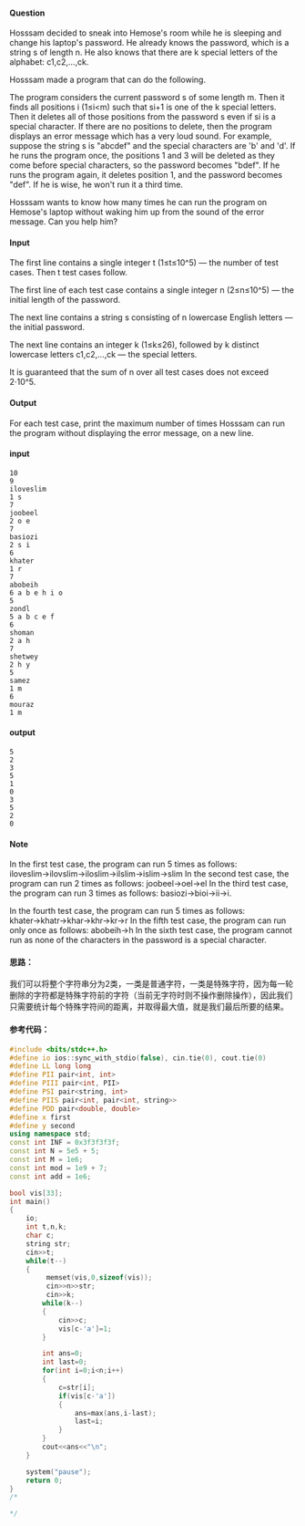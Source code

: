 #### Question
Hosssam decided to sneak into Hemose's room while he is sleeping and change his laptop's password. He already knows the password, which is a string s of length n. He also knows that there are k special letters of the alphabet: c1,c2,…,ck.

Hosssam made a program that can do the following.

The program considers the current password s of some length m.
Then it finds all positions i (1≤i<m) such that si+1 is one of the k special letters.
Then it deletes all of those positions from the password s even if si is a special character. If there are no positions to delete, then the program displays an error message which has a very loud sound.
For example, suppose the string s is "abcdef" and the special characters are 'b' and 'd'. If he runs the program once, the positions 1 and 3 will be deleted as they come before special characters, so the password becomes "bdef". If he runs the program again, it deletes position 1, and the password becomes "def". If he is wise, he won't run it a third time.

Hosssam wants to know how many times he can run the program on Hemose's laptop without waking him up from the sound of the error message. Can you help him?

#### Input
The first line contains a single integer t (1≤t≤10^5) — the number of test cases. Then t test cases follow.

The first line of each test case contains a single integer n (2≤n≤10^5) — the initial length of the password.

The next line contains a string s consisting of n lowercase English letters — the initial password.

The next line contains an integer k (1≤k≤26), followed by k distinct lowercase letters c1,c2,…,ck — the special letters.

It is guaranteed that the sum of n over all test cases does not exceed 2⋅10^5.

#### Output
For each test case, print the maximum number of times Hosssam can run the program without displaying the error message, on a new line.

#### input
```in
10
9
iloveslim
1 s
7
joobeel
2 o e
7
basiozi
2 s i
6
khater
1 r
7
abobeih
6 a b e h i o
5
zondl
5 a b c e f
6
shoman
2 a h
7
shetwey
2 h y
5
samez
1 m
6
mouraz
1 m
```
#### output 
```out
5
2
3
5
1
0
3
5
2
0
```
#### Note
In the first test case, the program can run 5 times as follows: iloveslim→ilovslim→iloslim→ilslim→islim→slim
In the second test case, the program can run 2 times as follows: joobeel→oel→el
In the third test case, the program can run 3 times as follows: basiozi→bioi→ii→i.

In the fourth test case, the program can run 5 times as follows: khater→khatr→khar→khr→kr→r
In the fifth test case, the program can run only once as follows: abobeih→h
In the sixth test case, the program cannot run as none of the characters in the password is a special character.
#### 思路：
我们可以将整个字符串分为2类，一类是普通字符，一类是特殊字符，因为每一轮删除的字符都是特殊字符前的字符（当前无字符时则不操作删除操作），因此我们只需要统计每个特殊字符间的距离，并取得最大值，就是我们最后所要的结果。

#### 参考代码：
```c++
#include <bits/stdc++.h>
#define io ios::sync_with_stdio(false), cin.tie(0), cout.tie(0)
#define LL long long
#define PII pair<int, int>
#define PIII pair<int, PII>
#define PSI pair<string, int>
#define PIIS pair<int, pair<int, string>>
#define PDD pair<double, double>
#define x first
#define y second
using namespace std;
const int INF = 0x3f3f3f3f;
const int N = 5e5 + 5;
const int M = 1e6;
const int mod = 1e9 + 7;
const int add = 1e6;

bool vis[33];
int main()
{
    io;
    int t,n,k;
    char c;
    string str;
    cin>>t;
    while(t--)
    {
         memset(vis,0,sizeof(vis));
         cin>>n>>str;
         cin>>k;
        while(k--)
        {
            cin>>c;
            vis[c-'a']=1;
        }

        int ans=0;
        int last=0;
        for(int i=0;i<n;i++)
        {
            c=str[i];
            if(vis[c-'a'])
            {
                ans=max(ans,i-last);
                last=i;
            }
        }
        cout<<ans<<"\n";
    }

    system("pause");
    return 0;
}
/*

*/
```